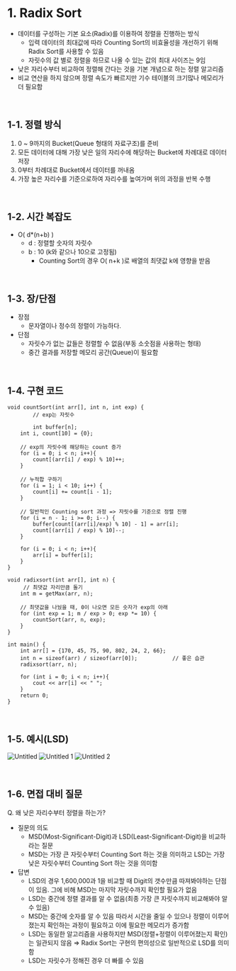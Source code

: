 # 1. Radix Sort

- 데이터를 구성하는 기본 요소(Radix)를 이용하여 정렬을 진행하는 방식
    - 입력 데이터의 최대값에 따라 Counting Sort의 비효율성을 개선하기 위해 Radix Sort를 사용할 수 있음
    - 자릿수의 값 별로 정렬을 하므로 나올 수 있는 값의 최대 사이즈는 9임
- 낮은 자리수부터 비교하여 정렬해 간다는 것을 기본 개념으로 하는 정렬 알고리즘
- 비교 연산을 하지 않으며 정렬 속도가 빠르지만 기수 테이블의 크기많나 메모리가 더 필요함

<br/>

## 1-1. 정렬 방식

1. 0 ~ 9까지의 Bucket(Queue 형태의 자료구조)를 준비
2. 모든 데이터에 대해 가장 낮은 일의 자리수에 해당하는 Bucket에 차례대로 데이터 저장
3. 0부터 차례대로 Bucket에서 데이터를 꺼내옴
4. 가장 높은 자리수를 기준으로하여 자리수를 높여가며 위의 과정을 반복 수행

<br/>

## 1-2. 시간 복잡도

- O( d*(n+b) )
    - d : 정렬할 숫자의 자릿수
    - b : 10 (k와 같으나 10으로 고정됨)
        - Counting Sort의 경우 O( n+k )로 배열의 최댓값 k에 영향을 받음

<br/>

## 1-3. 장/단점

- 장점
    - 문자열이나 정수의 정렬이 가능하다.
- 단점
    - 자릿수가 없는 값들은 정렬할 수 없음(부동 소숫점을 사용하는 형태)
    - 중간 결과를 저장할 메모리 공간(Queue)이 필요함

<br/>

## 1-4. 구현 코드

```
void countSort(int arr[], int n, int exp) {
		// exp는 자릿수

		int buffer[n];
    int i, count[10] = {0};

    // exp의 자릿수에 해당하는 count 증가
    for (i = 0; i < n; i++){
        count[(arr[i] / exp) % 10]++;
    }

    // 누적합 구하기
    for (i = 1; i < 10; i++) {
        count[i] += count[i - 1];
    }

    // 일반적인 Counting sort 과정 => 자릿수를 기준으로 정렬 진행
    for (i = n - 1; i >= 0; i--) {
        buffer[count[(arr[i]/exp) % 10] - 1] = arr[i];
        count[(arr[i] / exp) % 10]--;
    }

    for (i = 0; i < n; i++){
        arr[i] = buffer[i];
    }
}

void radixsort(int arr[], int n) {
     // 최댓값 자리만큼 돌기
    int m = getMax(arr, n);

    // 최댓값을 나눴을 때, 0이 나오면 모든 숫자가 exp의 아래
    for (int exp = 1; m / exp > 0; exp *= 10) {
        countSort(arr, n, exp);
    }
}

int main() {
    int arr[] = {170, 45, 75, 90, 802, 24, 2, 66};
    int n = sizeof(arr) / sizeof(arr[0]);			// 좋은 습관
    radixsort(arr, n);

    for (int i = 0; i < n; i++){
        cout << arr[i] << " ";
    }
    return 0;
}
```

<br/>

## 1-5. 예시(LSD)

![Untitled](https://user-images.githubusercontent.com/45481007/162724897-651f69d7-6120-4105-bfa0-8f2d1a1fce73.png)
![Untitled 1](https://user-images.githubusercontent.com/45481007/162724909-111713b5-d2ba-48f5-a8af-11d8dce117c9.png)
![Untitled 2](https://user-images.githubusercontent.com/45481007/162724916-29d7d91c-dbb4-401e-8aad-c3336569dea1.png)

<br/>

## 1-6. 면접 대비 질문

Q. 왜 낮은 자리수부터 정렬을 하는가?

- 질문의 의도
    - MSD(Most-Significant-Digit)과 LSD(Least-Significant-Digit)을 비교하라는 질문
    - MSD는 가장 큰 자릿수부터 Counting Sort 하는 것을 의미하고 LSD는 가장 낮은 자릿수부터 Counting Sort 하는 것을 의미함
- 답변
    - LSD의 경우 1,600,000과 1을 비교할 때 Digit의 갯수만큼 따져봐야하는 단점이 있음. 그에 비해 MSD는 마지막 자릿수까지 확인할 필요가 없음
    - LSD는 중간에 정렬 결과를 알 수 없음(최종 가장 큰 자릿수까지 비교해봐야 알수 있음)
    - MSD는 중간에 숫자를 알 수 있음 따라서 시간을 줄일 수 있으나 정렬이 이루어졌는지 확인하는 과정이 필요하고 이에 필요한 메모리가 증가함
    - LSD는 동일한 알고리즘을 사용하지만 MSD(정렬+정렬이 이루어졌는지 확인)는 일관되지 않음 ⇒ Radix Sort는 구현의 편의성으로 일반적으로 LSD를 의미함
    - LSD는 자릿수가 정해진 경우 더 빠를 수 있음
